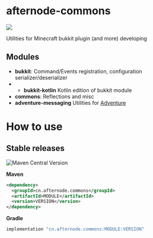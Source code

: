 # afternode-commons

[![](https://jitpack.io/v/AFterNode/afternode-commons.svg)](https://jitpack.io/#AFterNode/afternode-commons)

Utilities for Minecraft bukkit plugin (and more) developing

## Modules
- **bukkit**: Command/Events registration, configuration serializer/deserializer
- - **bukkit-kotlin** Kotlin edition of bukkit module
- **commons**: Reflections and misc
- **adventure-messaging** Utilities for [Adventure](https://docs.advntr.dev/)

# How to use

## Stable releases
![Maven Central Version](https://img.shields.io/maven-central/v/cn.afternode.commons/commons)

**Maven**
```xml
<dependency>
  <groupId>cn.afternode.commons</groupId>
  <artifactId>MODULE</artifactId>
  <version>VERSION</version>
</dependency>
```

**Gradle**
```groovy
implementation "cn.afternode.commons:MODULE:VERSION"
```

